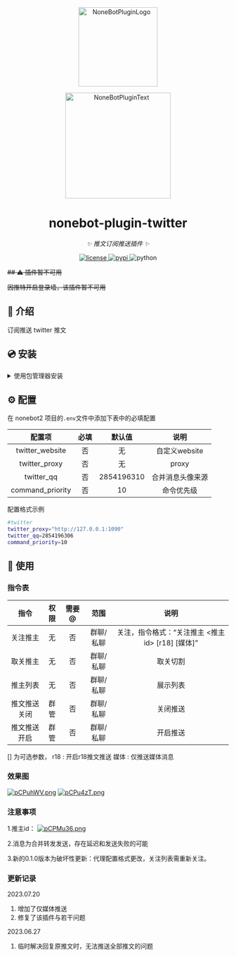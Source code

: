 <div align="center">
  <a href="https://v2.nonebot.dev/store"><img src="https://github.com/A-kirami/nonebot-plugin-template/blob/resources/nbp_logo.png" width="180" height="180" alt="NoneBotPluginLogo"></a>
  <br>
  <p><img src="https://github.com/A-kirami/nonebot-plugin-template/blob/resources/NoneBotPlugin.svg" width="240" alt="NoneBotPluginText"></p>
</div>

<div align="center">

# nonebot-plugin-twitter

_✨ 推文订阅推送插件 ✨_


<a href="./LICENSE">
    <img src="https://img.shields.io/github/license/nek0us/nonebot-plugin-twitter.svg" alt="license">
</a>
<a href="https://pypi.python.org/pypi/nonebot-plugin-twitter">
    <img src="https://img.shields.io/pypi/v/nonebot-plugin-twitter.svg" alt="pypi">
</a>
<img src="https://img.shields.io/badge/python-3.8+-blue.svg" alt="python">

</div>

~~## ⚠ 插件暂不可用~~

~~因推特开启登录墙，该插件暂不可用~~

## 📖 介绍

订阅推送 twitter 推文

## 💿 安装

<details>
<summary>使用包管理器安装</summary>
在 nonebot2 项目的插件目录下, 打开命令行, 根据你使用的包管理器, 输入相应的安装命令

<details>
<summary>pip</summary>

    pip install nonebot-plugin-twitter
</details>
<details>
<summary>pdm</summary>

    pdm add nonebot-plugin-twitter
</details>
<details>
<summary>poetry</summary>

    poetry add nonebot-plugin-twitter
</details>
<details>
<summary>conda</summary>

    conda install nonebot-plugin-twitter
</details>

打开 nonebot2 项目根目录下的 `pyproject.toml` 文件, 在 `[tool.nonebot]` 部分追加写入

    plugins = ["nonebot_plugin_twitter"]

</details>

## ⚙️ 配置

 
在 nonebot2 项目的`.env`文件中添加下表中的必填配置

| 配置项 | 必填 | 默认值 | 说明 |
|:-----:|:----:|:----:|:----:|
| twitter_website | 否 | 无 | 自定义website |
| twitter_proxy | 否 | 无 | proxy |
| twitter_qq | 否 | 2854196310 | 合并消息头像来源 |
| command_priority | 否 | 10 | 命令优先级 |

配置格式示例
```bash
#twitter
twitter_proxy="http://127.0.0.1:1090"
twitter_qq=2854196306
command_priority=10
```

## 🎉 使用
### 指令表
| 指令 | 权限 | 需要@ | 范围 | 说明 |
|:-----:|:----:|:----:|:----:|:----:|
| 关注推主 | 无 | 否 | 群聊/私聊 | 关注，指令格式：“关注推主 <推主id> [r18] [媒体]”|
| 取关推主 | 无 | 否 | 群聊/私聊 | 取关切割 |
| 推主列表 | 无 | 否 | 群聊/私聊 | 展示列表 |
| 推文推送关闭 | 群管 | 否 | 群聊/私聊 | 关闭推送 |
| 推文推送开启 | 群管 | 否 | 群聊/私聊 | 开启推送 |
[] 为可选参数，
r18 : 开启r18推文推送
媒体 : 仅推送媒体消息

### 效果图
[![pCPuhWV.png](https://s1.ax1x.com/2023/06/05/pCPuhWV.png)](https://imgse.com/i/pCPuhWV)
[![pCPu4zT.png](https://s1.ax1x.com/2023/06/05/pCPu4zT.png)](https://imgse.com/i/pCPu4zT)
### 注意事项
1.推主id：
[![pCPMu36.png](https://s1.ax1x.com/2023/06/05/pCPMu36.png)](https://imgse.com/i/pCPMu36)

2.消息为合并转发发送，存在延迟和发送失败的可能

3.新的0.1.0版本为破坏性更新：代理配置格式更改，关注列表需重新关注。

### 更新记录

2023.07.20

1. 增加了仅媒体推送
2. 修复了该插件与若干问题


2023.06.27

1. 临时解决回复原推文时，无法推送全部推文的问题
